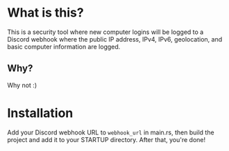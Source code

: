 # What is this?
This is a security tool where new computer logins will be logged to a Discord webhook where the public IP address, IPv4, IPv6, geolocation, and basic computer information are logged.

## Why?
Why not :)

# Installation
Add your Discord webhook URL to `webhook_url` in main.rs, then build the project and add it to your STARTUP directory. After that, you're done!